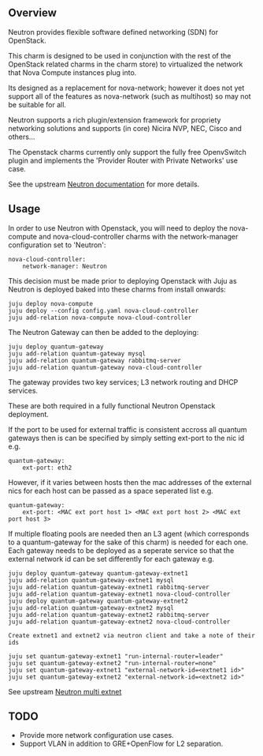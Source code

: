 Overview
--------

Neutron provides flexible software defined networking (SDN) for OpenStack.

This charm is designed to be used in conjunction with the rest of the OpenStack
related charms in the charm store) to virtualized the network that Nova Compute
instances plug into.

Its designed as a replacement for nova-network; however it does not yet
support all of the features as nova-network (such as multihost) so may not
be suitable for all.

Neutron supports a rich plugin/extension framework for propriety networking
solutions and supports (in core) Nicira NVP, NEC, Cisco and others...

The Openstack charms currently only support the fully free OpenvSwitch plugin
and implements the 'Provider Router with Private Networks' use case.

See the upstream [Neutron documentation](http://docs.openstack.org/trunk/openstack-network/admin/content/use_cases_single_router.html)
for more details.


Usage
-----

In order to use Neutron with Openstack, you will need to deploy the
nova-compute and nova-cloud-controller charms with the network-manager
configuration set to 'Neutron':

    nova-cloud-controller:
        network-manager: Neutron

This decision must be made prior to deploying Openstack with Juju as
Neutron is deployed baked into these charms from install onwards:

    juju deploy nova-compute
    juju deploy --config config.yaml nova-cloud-controller
    juju add-relation nova-compute nova-cloud-controller

The Neutron Gateway can then be added to the deploying:

    juju deploy quantum-gateway
    juju add-relation quantum-gateway mysql
    juju add-relation quantum-gateway rabbitmq-server
    juju add-relation quantum-gateway nova-cloud-controller

The gateway provides two key services; L3 network routing and DHCP services.

These are both required in a fully functional Neutron Openstack deployment.

If the port to be used for external traffic is consistent accross all quantum
gateways then is can be specified by simply setting ext-port to the nic id e.g.

    quantum-gateway:
        ext-port: eth2

However, if it varies between hosts then the mac addresses of the external
nics for each host can be passed as a space seperated list e.g.

    quantum-gateway:
        ext-port: <MAC ext port host 1> <MAC ext port host 2> <MAC ext port host 3>

If multiple floating pools are needed then an L3 agent (which corresponds to
a quantum-gateway for the sake of this charm) is needed for each one. Each
gateway needs to be deployed as a seperate service so that the external
network id can be set differently for each gateway e.g.

    juju deploy quantum-gateway quantum-gateway-extnet1
    juju add-relation quantum-gateway-extnet1 mysql
    juju add-relation quantum-gateway-extnet1 rabbitmq-server
    juju add-relation quantum-gateway-extnet1 nova-cloud-controller
    juju deploy quantum-gateway quantum-gateway-extnet2
    juju add-relation quantum-gateway-extnet2 mysql
    juju add-relation quantum-gateway-extnet2 rabbitmq-server
    juju add-relation quantum-gateway-extnet2 nova-cloud-controller

    Create extnet1 and extnet2 via neutron client and take a note of their ids

    juju set quantum-gateway-extnet1 "run-internal-router=leader"
    juju set quantum-gateway-extnet2 "run-internal-router=none"
    juju set quantum-gateway-extnet1 "external-network-id=<extnet1 id>"
    juju set quantum-gateway-extnet2 "external-network-id=<extnet2 id>"

See upstream [Neutron multi extnet](http://docs.openstack.org/trunk/config-reference/content/adv_cfg_l3_agent_multi_extnet.html)

TODO
----

 * Provide more network configuration use cases.
 * Support VLAN in addition to GRE+OpenFlow for L2 separation.

